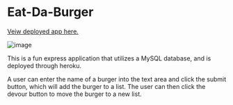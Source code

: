 # Eat-Da-Burger

<a href='https://damp-waters-15249.herokuapp.com/'>Veiw deployed app here.</a>

![image](https://raw.githubusercontent.com/BrockThigpen/Note-Taker/master/public/assets/images/demo.png)

This is a fun express application that utilizes a MySQL database, and is deployed through heroku.

A user can enter the name of a burger into the text area and click the submit button, which will add the burger to a list. The user can then click the devour button to move the burger to a new list.
